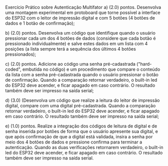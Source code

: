 Exercício Prático sobre Autenticação Multifator
a) (2.0) pontos. Desenvolva uma montagem experimental em protoboard que torne possível a interface do ESP32 com o leitor de impressão digital e com 5 botões (4 botões de dados e 1 botão de confirmação);


b) (2.0) pontos. Desenvolva um código que identifique quando o usuário pressionar cada um dos 4 botões de dados (considere que cada botão é pressionado individualmente) e salve estes dados em um lista com 4 posições (a lista sempre terá a sequência dos últimos 4 botões pressionados);

c) (2.0) pontos. Adicione ao código uma senha pré-cadastrada ("hard-coded", embutida no código) e um procedimento que compare o conteúdo da lista com a senha pré-cadastrada quando o usuário pressionar o botão de confirmação. Quando a comparação retornar verdadeiro, o built-in led do ESP32 deve acender, e ficar apagado em caso contrário. O resultado também deve ser impresso na saída serial;

d) (3.0) (Desenvolva um código que realize a leitura do leitor de impressão digital, compare com uma digital pré-cadastrada. Quando a comparação retornar verdadeiro, o built-in led do ESP32 deve acender, e ficar apagado em caso contrário. O resultado também deve ser impresso na saída serial;

e) (1.0) pontos. Realize a integração dos códigos de leitura de digital e de senha inserida por botões de 
forma que o usuário apresente sua digital, e que após confirmação de que a digital está validada, insira a senha por meio dos 4 botões de dados e pressione confirma para terminar a autenticação. Quando as duas verificações retornarem verdadeiro, o built-in led do ESP32 deve acender, e ficar apagado em caso contrário. O resultado também deve ser impresso na saída serial.